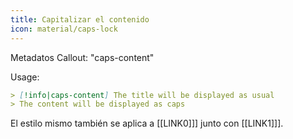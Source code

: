 ```yaml
---
title: Capitalizar el contenido
icon: material/caps-lock
---
```


Metadatos Callout: "caps-content"

Usage:
```md
> [!info|caps-content] The title will be displayed as usual
> The content will be displayed as caps
```

El estilo mismo también se aplica a [[LINK0]]] junto con [[LINK1]]].